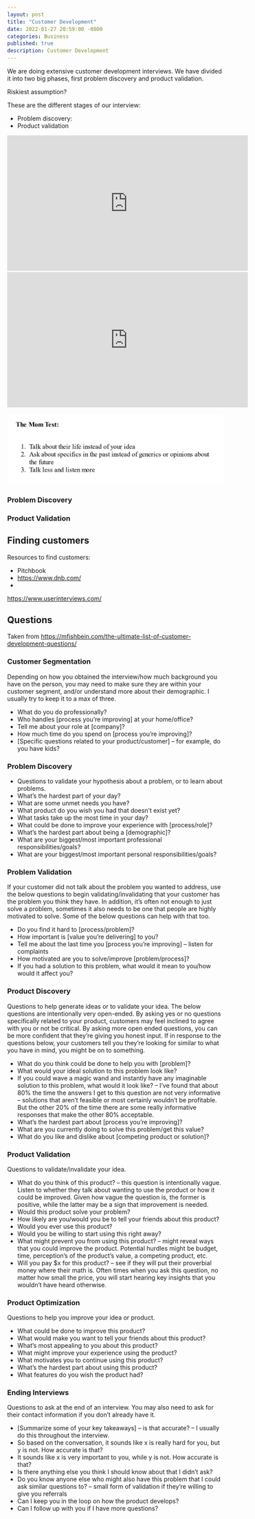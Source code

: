 ```yaml
---
layout: post
title: "Customer Development"
date: 2022-01-27 20:59:00 -0800
categories: Business
published: true
description: Customer Development
---
```


We are doing extensive customer development interviews. We have divided it into two big phases, first problem discovery and product validation.

Riskiest assumption?

These are the different stages of our interview:
  * Problem discovery:
  * Product validation

<iframe width="560" height="315" src="https://www.youtube.com/embed/M03K48LwGQE" title="YouTube video player" frameborder="0" allow="accelerometer; autoplay; clipboard-write; encrypted-media; gyroscope; picture-in-picture" allowfullscreen></iframe>

<iframe width="560" height="315" src="https://www.youtube.com/embed/P3QzFjjRJwg" title="YouTube video player" frameborder="0" allow="accelerometer; autoplay; clipboard-write; encrypted-media; gyroscope; picture-in-picture" allowfullscreen></iframe>

![](2022-01-28-00-08-42.png)

### Problem Discovery


###  Product Validation


## Finding customers

Resources to find customers:
* Pitchbook
* https://www.dnb.com/
* 

https://www.userinterviews.com/


## Questions

Taken from https://mfishbein.com/the-ultimate-list-of-customer-development-questions/

### Customer Segmentation

Depending on how you obtained the interview/how much background you have on the person, you may need to make sure they are within your customer segment, and/or understand more about their demographic. I usually try to keep it to a max of three.
  * What do you do professionally?
  * Who handles [process you’re improving] at your home/office?
  * Tell me about your role at [company]?
  * How much time do you spend on [process you’re improving]?
  * [Specific questions related to your product/customer] – for example, do you have kids?

### Problem Discovery
  * Questions to validate your hypothesis about a problem, or to learn about problems.
  * What’s the hardest part of your day?
  * What are some unmet needs you have?
  * What product do you wish you had that doesn’t exist yet?
  * What tasks take up the most time in your day?
  * What could be done to improve your experience with [process/role]?
  * What’s the hardest part about being a [demographic]?
  * What are your biggest/most important professional responsibilities/goals?
  * What are your biggest/most important personal responsibilities/goals?


### Problem Validation
If your customer did not talk about the problem you wanted to address, use the below questions to begin validating/invalidating that your customer has the problem you think they have. In addition, it’s often not enough to just solve a problem, sometimes it also needs to be one that people are highly motivated to solve. Some of the below questions can help with that too.
  * Do you find it hard to [process/problem]?
  * How important is [value you’re delivering] to you?
  * Tell me about the last time you [process you’re improving] – listen for complaints
  * How motivated are you to solve/improve [problem/process]?
  * If you had a solution to this problem, what would it mean to you/how would it affect you?
 
### Product Discovery
Questions to help generate ideas or to validate your idea. The below questions are intentionally very open-ended. By asking yes or no questions specifically related to your product, customers may feel inclined to agree with you or not be critical. By asking more open ended questions, you can be more confident that they’re giving you honest input. If in response to the questions below, your customers tell you they’re looking for similar to what you have in mind, you might be on to something.
  * What do you think could be done to help you with [problem]?
  * What would your ideal solution to this problem look like?
  * If you could wave a magic wand and instantly have any imaginable solution to this problem, what would it look like? – I’ve found that about 80% the time the answers I get to this question are not very informative – solutions that aren’t feasible or most certainly wouldn’t be profitable. But the other 20% of the time there are some really informative responses that make the other 80% acceptable.  
  * What’s the hardest part about [process you’re improving]?
  * What are you currently doing to solve this problem/get this value?
  * What do you like and dislike about [competing product or solution]?

### Product Validation
Questions to validate/invalidate your idea.
  * What do you think of this product? – this question is intentionally vague. Listen to whether they talk about wanting to use the product or how it could be improved. Given how vague the question is, the former is positive, while the latter may be a sign that improvement is needed.
  * Would this product solve your problem?
  * How likely are you/would you be to tell your friends about this product?
  * Would you ever use this product?
  * Would you be willing to start using this right away?
  * What might prevent you from using this product? – might reveal ways that you could improve the product. Potential hurdles might be budget, time, perception’s of the product’s value, a competing product, etc.
  * Will you pay $x for this product? – see if they will put their proverbial money where their math is. Often times when you ask this question, no matter how small the price, you will start hearing key insights that you wouldn’t have heard otherwise. 

### Product Optimization

Questions to help you improve your idea or product.
  * What could be done to improve this product?
  * What would make you want to tell your friends about this product?
  * What’s most appealing to you about this product?
  * What might improve your experience using the product?
  * What motivates you to continue using this product?
  * What’s the hardest part about using this product?
  * What features do you wish the product had?

### Ending Interviews

Questions to ask at the end of an interview. You may also need to ask for their contact information if you don’t already have it.
  * [Summarize some of your key takeaways] – is that accurate? – I usually do this throughout the interview.
  * So based on the conversation, it sounds like x is really hard for you, but y is not. How accurate is that?
  * It sounds like x is very important to you, while y is not. How accurate is that?
  * Is there anything else you think I should know about that I didn’t ask?
  * Do you know anyone else who might also have this problem that I could ask similar questions to? – small form of validation if they’re willing to give you referrals 
  * Can I keep you in the loop on how the product develops?
  * Can I follow up with you if I have more questions?
